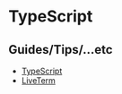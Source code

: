 # TypeScript

## Guides/Tips/...etc

* [TypeScript](https://www.typescriptlang.org/)
* [LiveTerm](https://github.com/Cveinnt/LiveTerm)